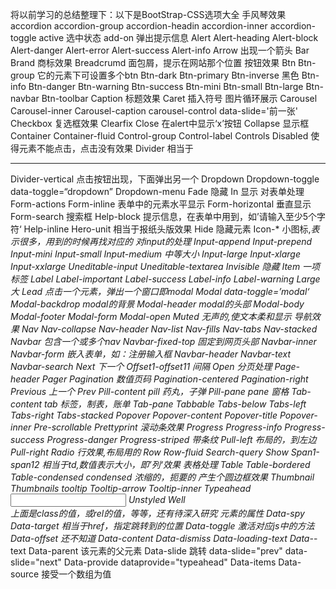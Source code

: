 将以前学习的总结整理下：以下是BootStrap-CSS选项大全
手风琴效果
accordion
accordion-group 
accordion-headin 
accordion-inner
accordion-toggle
active 选中状态
add-on
弹出提示信息
Alert
Alert-heading
Alert-block
Alert-danger
Alert-error
Alert-success
Alert-info
Arrow 出现一个箭头
Bar
Brand  商标效果
Breadcrumd 面包屑，提示在网站那个位置
按钮效果
Btn
Btn-group  它的元素下可设置多个btn
Btn-dark
Btn-primary
Btn-inverse  黑色
Btn-info
Btn-danger
Btn-warning
Btn-success
Btn-mini
Btn-small
Btn-large
Btn-navbar
Btn-toolbar
Caption 标题效果
Caret 插入符号
图片循环展示
Carousel
Carousel-inner
Carousel-caption
carousel-control  data-slide='前一张'
Checkbox 复选框效果
Clearfix
Close 在alert中显示‘x’按钮
Collapse
显示框
Container
Container-fluid
Control-group
Control-label
Controls
Disabled 使得元素不能点击，点击没有效果
Divider           相当于<hr />
Divider-vertical
点击按钮出现，下面弹出另一个
Dropdown
Dropdown-toggle  data-toggle=“dropdown”
Dropdown-menu
Fade     隐藏
In       显示
对表单处理
Form-actions
Form-inline 表单中的元素水平显示
Form-horizontal 垂直显示
Form-search     搜索框
Help-block      提示信息，在表单中用到，如’请输入至少5个字符‘
Help-inline
Hero-unit      相当于报纸头版效果
Hide          隐藏元素
Icon-*        小图标,*表示很多，用到的时候再找对应的
对input的处理
Input-append
Input-prepend
Input-mini
Input-small
Input-medium  中等大小
Input-large
Input-xlarge
Input-xxlarge
Uneditable-input
Uneditable-textarea
Invisible       隐藏
Item            一项
标签
Label
Label-important
Label-success
Label-info
Label-warning
Large           大
Lead
点击一个元素，弹出一个窗口即modal
Modal        data-toggle=’modal‘
Modal-backdrop     modal的背景
Modal-header       modal的头部
Modal-body
Modal-footer
Modal-form
Modal-open
Muted          无声的,使文本柔和显示
导航效果
Nav
Nav-collapse
Nav-header
Nav-list
Nav-fills
Nav-tabs
Nav-stacked
Navbar  包含一个或多个nav
Navbar-fixed-top      固定到网页头部
Navbar-inner
Navbar-form          嵌入表单，如：注册输入框
Navbar-header
Navbar-text
Navbar-search
Next          下一个
Offset1-offset11      间隔
Open
分页处理
Page-header
Pager
Pagination      数值页码
Pagination-centered
Pagination-right
Previous        上一个
Prev
Pill-content    pill 药丸，子弹
Pill-pane       pane 窗格
Tab-content    tab 标签，制表，账单
Tab-pane
Tabbable
Tabs-below
Tabs-left
Tabs-right
Tabs-stacked
Popover
Popover-content
Popover-title
Popover-inner
Pre-scrollable
Prettyprint
滚动条效果
Progress
Progress-info
Progress-success
Progress-danger
Progress-striped  带条纹
Pull-left        布局的，到左边
Pull-right
Radio
行效果,布局用的
Row
Row-fluid
Search-query
Show
Span1-span12         相当于td,数值表示大小，即’列‘效果
表格处理
Table
Table-bordered
Table-condensed condensed 浓缩的，扼要的
产生个圆边框效果
Thumbnail
Thumbnails
tooltip
Tooltip-arrow
Tooltip-inner
Typeahead      <input type="text" data-provide="typeahead">
Unstyled
Well      
上面是class的值，或rel的值，等等，还有待深入研究
元素的属性
Data-spy
Data-target     相当于href，指定跳转到的位置
Data-toggle     激活对应js中的方法
Data-offset     还不知道
Data-content
Data-dismiss
Data-loading-text
Data-*-text
Data-parent     该元素的父元素
Data-slide      跳转 data-slide="prev" data-slide="next"
Data-provide    dataprovide="typeahead"
Data-items
Data-source      接受一个数组为值
